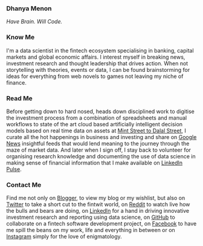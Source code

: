### Dhanya Menon

*Have Brain. Will Code.*

### Know Me

I'm a data scientist in the fintech ecosystem specialising in banking, capital markets and global economic affairs. I interest myself in breaking news, investment research and thought leadership that drives action. When not storytelling with theories, events or data, I can be found brainstorming for ideas for everything from web novels to games not leaving my niche of finance. 

### Read Me

Before getting down to hard nosed, heads down disciplined work to digitise the investment process from a combination of spreadsheets and manual workflows to state of the art cloud based artificially intelligent decision models based on real time data on assets at [Mint Street to Dalal Street](https://sites.google.com/view/mintstreettodalalstreet), I curate all the hot happenings in business and investing and share on [Google News](https://news.google.com/publications/CAAqBwgKML7MqQswsNfBAw?ceid=IN:en) insightful feeds that would lend meaning to the journey through the maze of market data. And later when I sign off, I stay back to volunteer for organising research knowledge and documenting the use of data science in making sense of financial information that I make available on [LinkedIn Pulse](https://www.linkedin.com/newsletters/mint-street-to-dalal-street).

### Contact Me 

Find me not only on [Blogger](https://www.blogger.com/profile/10908435327590944385), to view my blog or my wishlist, but also on [Twitter](https://www.twitter.com/mizdhanyamenon) to take a short cut to the fintwit world, on [Reddit](https://www.reddit.com/user/dominadhanyamenonmba) to watch live how the bulls and bears are doing, on [LinkedIn](https://www.linkedin.com/in/sayidadhanyamenonmba) for a hand in driving innovative investment research and reporting using data science, on [GitHub](https://www.github.com/signorinadhanyamenonmba) to collaborate on a fintech software development project, on [Facebook](https://www.facebook.com/susridhanyamenonmba) to have me spill the beans on my work, life and everything in between or on [Instagram](https://www.instagram.com/srtadhanyamenonmba) simply for the love of enigmatology.
